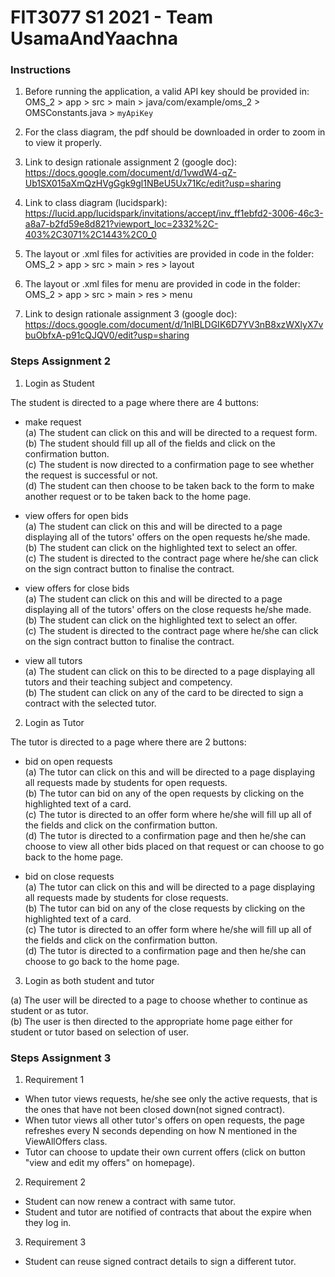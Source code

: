 # FIT3077 S1 2021 - Team UsamaAndYaachna

### Instructions  
1. Before running the application, a valid API key should be provided in:  
OMS_2 > app > src > main > java/com/example/oms_2 > OMSConstants.java > `myApiKey`  
  
2. For the class diagram, the pdf should be downloaded in order to zoom in to view it properly.  
  
3. Link to design rationale assignment 2 (google doc):  
https://docs.google.com/document/d/1vwdW4-qZ-Ub1SX015aXmQzHVgGgk9gl1NBeU5Ux71Kc/edit?usp=sharing  
  
4. Link to class diagram (lucidspark):  
https://lucid.app/lucidspark/invitations/accept/inv_ff1ebfd2-3006-46c3-a8a7-b2fd59e8d821?viewport_loc=2332%2C-403%2C3071%2C1443%2C0_0  
  
5. The layout or .xml files for activities are provided in code in the folder:  
OMS_2 > app > src > main > res > layout   
  
6. The layout or .xml files for menu are provided in code in the folder:  
OMS_2 > app > src > main > res > menu    
  
7. Link to design rationale assignment 3 (google doc):  
https://docs.google.com/document/d/1nlBLDGIK6D7YV3nB8xzWXlyX7vbuObfxA-p91cQJQV0/edit?usp=sharing  
  
### Steps Assignment 2  
1. Login as Student  
  
The student is directed to a page where there are 4 buttons:  
  
- make request  
(a) The student can click on this and will be directed to a request form.  
(b) The student should fill up all of the fields and click on the confirmation button.  
(c) The student is now directed to a confirmation page to see whether the request is successful or not.  
(d) The student can then choose to be taken back to the form to make another request or to be taken back to the home page.  
  
- view offers for open bids  
(a) The student can click on this and will be directed to a page displaying all of the tutors' offers on the open requests he/she made.  
(b) The student can click on the highlighted text to select an offer.  
(c) The student is directed to the contract page where he/she can click on the sign contract button to finalise the contract.  
  
- view offers for close bids  
(a) The student can click on this and will be directed to a page displaying all of the tutors' offers on the close requests he/she made.  
(b) The student can click on the highlighted text to select an offer.  
(c) The student is directed to the contract page where he/she can click on the sign contract button to finalise the contract.  
  
- view all tutors  
(a) The student can click on this to be directed to a page displaying all tutors and their teaching subject and competency.  
(b) The student can click on any of the card to be directed to sign a contract with the selected tutor.  
  
2. Login as Tutor  
  
The tutor is directed to a page where there are 2 buttons:  
  
- bid on open requests  
(a) The tutor can click on this and will be directed to a page displaying all requests made by students for open requests.  
(b) The tutor can bid on any of the open requests by clicking on the highlighted text of a card.  
(c) The tutor is directed to an offer form where he/she will fill up all of the fields and click on the confirmation button.  
(d) The tutor is directed to a confirmation page and then he/she can choose to view all other bids placed on that request or can choose to go back to the home page.  
  
- bid on close requests  
(a) The tutor can click on this and will be directed to a page displaying all requests made by students for close requests.  
(b) The tutor can bid on any of the close requests by clicking on the highlighted text of a card.  
(c) The tutor is directed to an offer form where he/she will fill up all of the fields and click on the confirmation button.  
(d) The tutor is directed to a confirmation page and then he/she can choose to go back to the home page.  
  
3. Login as both student and tutor  
  
(a) The user will be directed to a page to choose whether to continue as student or as tutor.  
(b) The user is then directed to the appropriate home page either for student or tutor based on selection of user.  
  
### Steps Assignment 3  
  
1. Requirement 1  
- When tutor views requests, he/she see only the active requests, that is the ones that have not been closed down(not signed contract).  
- When tutor views all other tutor's offers on open requests, the page refreshes every N seconds depending on how N mentioned in the ViewAllOffers class.  
- Tutor can choose to update their own current offers (click on button "view and edit my offers" on homepage).  
  
2. Requirement 2  
- Student can now renew a contract with same tutor.  
- Student and tutor are notified of contracts that about the expire when they log in.  
  
3. Requirement 3  
- Student can reuse signed contract details to sign a different tutor.  
  